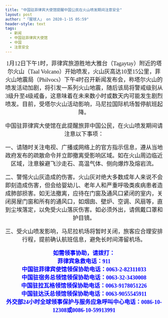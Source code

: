 ```yaml
---
title: "中国驻菲律宾大使馆提醒中国公民在火山喷发期间注意安全"
layout: post
author: "「猩球人」 on 2020-1-15 05:59"
header-style: text
tags:
  - 新闻
  - 中国驻菲律宾大使馆
  - 中国
  - 注意安全
---
```


<head></head>
<body>
 <div align="center"> 
  <font face="微软雅黑"><font size="4">1月12日下午1时，菲律宾旅游胜地大雅台（Tagaytay）附近的塔尔火山（Taal Volcano）开始喷发，火山灰高达10至15公里，菲火山地震局（Philvocs）下午4时召开新闻发布会，称塔尔火山的喷发活动加剧，将引发一系列火山地震，随后该局将警戒级别从3级升至4级戒备，这意味着在未来数小时或数天内可能发生剧烈喷发。目前，受塔尔火山活动影响，马尼拉国际机场暂停航班起降。</font></font> 
 </div>
 <br> 
 <div align="center"> 
  <font face="微软雅黑"><font size="4">中国驻菲律宾大使馆在此提醒旅菲中国公民，在火山喷发期间请注意以下事项：</font></font> 
 </div>
 <br> 
 <div align="center"> 
  <font face="微软雅黑"><font size="4">一、请随时关注电视、广播或网络上的官方指示信息，遵从当地政府发布的疏散命令并立即撤离受影响区域。如在火山周边临近区域，注意躲避飞沙走石、高温气体、侧向爆炸及熔岩流。</font></font> 
 </div>
 <br> 
 <div align="center"> 
  <font face="微软雅黑"><font size="4">二、警惕火山灰造成的伤害。火山灰对绝大多数成年人来说不会即刻造成伤害，但会给婴幼儿、老年人和严重呼吸类疾病患者造成肺部损害。如无法撤离，应待在门窗及通风口紧闭的室内，关闭房屋门窗和所有的通风口，如烟囱、壁炉、空调、风扇等，直到尘埃落定，以免受火山落灰伤害。如必须外出，请佩戴口罩和护目镜。</font></font> 
 </div>
 <br> 
 <div align="center"> 
  <font face="微软雅黑"><font size="4">三、受火山喷发影响，马尼拉机场将暂时关闭，旅客应合理安排行程，提前确认航班信息，避免长时间滞留机场。</font></font> 
 </div>
 <br> 
 <div align="center"> 
  <font face="微软雅黑"><font size="4"><font color="#0000ff"><strong>如需领事协助，请拨打：</strong></font></font></font> 
 </div> 
 <div align="center"> 
  <font face="微软雅黑"><font size="4"><font color="#0000ff"><strong>菲律宾急救电话：911</strong></font></font></font> 
 </div> 
 <div align="center"> 
  <font face="微软雅黑"><font size="4"><font color="#0000ff"><strong>中国驻菲律宾使馆领保协助电话：0063-2-82311033</strong></font></font></font> 
 </div> 
 <div align="center"> 
  <font face="微软雅黑"><font size="4"><font color="#0000ff"><strong>中国驻宿务总领馆领保协助电话：0063-32-3430008</strong></font></font></font> 
 </div> 
 <div align="center"> 
  <font face="微软雅黑"><font size="4"><font color="#0000ff"><strong>中国驻拉瓦格领馆领保协助电话：0063-9178051226</strong></font></font></font> 
 </div> 
 <div align="center"> 
  <font face="微软雅黑"><font size="4"><font color="#0000ff"><strong>中国驻达沃总领馆领保协助电话：0063-9055545911</strong></font></font></font> 
 </div> 
 <div align="center"> 
  <font face="微软雅黑"><font size="4"><font color="#0000ff"><strong>外交部24小时全球领事保护与服务应急呼叫中心电话：0086-10-12308或0086-10-59913991</strong></font></font></font> 
 </div>
 <br>
</body>


